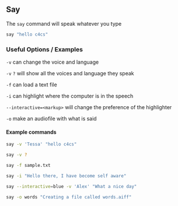 ---
---

Say
-------

The `say` command will speak whatever you type

~~~ bash
say "hello c4cs"
~~~

<!--more-->

### Useful Options / Examples

`-v` can change the voice and language

`-v` `?` will show all the voices and language they speak

`-f` can load a text file

`-i` can highlight where the computer is in the speech

`--interactive=<markup>` will change the preference of the highlighter

`-o` make an audiofile with what is said

#### Example commands

~~~ bash
say -v 'Tessa' "hello c4cs"

say -v ?

say -f sample.txt

say -i "Hello there, I have become self aware"

say --interactive=blue -v 'Alex' "What a nice day"

say -o words "Creating a file called words.aiff"
~~~


